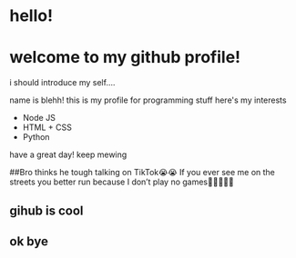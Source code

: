  # hello!
# welcome to my github profile!
i should introduce my self....

name is blehh!
this is my profile for programming stuff
here's my interests
* Node JS
* HTML + CSS
* Python

have a great day!
keep mewing 

##Bro thinks he tough talking on TikTok😭😭 If you ever see me on the streets you better run because I don’t play no games💯🙏🏽🙏🏽
## gihub is cool
## ok bye